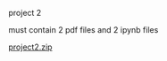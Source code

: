 project 2

must contain 2 pdf files and 2 ipynb files


[project2.zip](https://github.com/YasJaber/CS-SBU-MachineLearning-BSc-2022/files/8692635/project2.zip)
